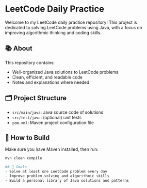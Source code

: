 # LeetCode Daily Practice

Welcome to my LeetCode daily practice repository! This project is dedicated to solving LeetCode problems using Java, with a focus on improving algorithmic thinking and coding skills.

## 📚 About

This repository contains:

- Well-organized Java solutions to LeetCode problems
- Clean, efficient, and readable code
- Notes and explanations where needed

## 🗂️ Project Structure

- `src/main/java`: Java source code of solutions
- `src/test/java`: (optional) unit tests
- `pom.xml`: Maven project configuration file

## 🚀 How to Build

Make sure you have Maven installed, then run:

```bash
mvn clean compile

## 🎯 Goals
- Solve at least one LeetCode problem every day
- Improve problem-solving and algorithmic skills
- Build a personal library of Java solutions and patterns
